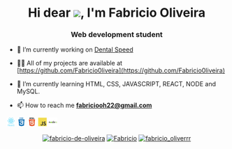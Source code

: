 <h1 align="center">Hi dear <img src="https://raw.githubusercontent.com/kaueMarques/kaueMarques/master/hi.gif" width="30px">, I'm Fabricio Oliveira</h1>
<h3 align="center">Web development student</h3>

- 🔭 I’m currently working on [Dental Speed](https://www.dentalspeed.com/)

- 👨‍💻 All of my projects are available at [https://github.com/Fabricio0liveira](https://github.com/Fabricio0liveira)

- 🌱 I’m currently learning HTML, CSS, JAVASCRIPT, REACT, NODE and MySQL.

- 📫 How to reach me **fabriciooh22@gmail.com**

<p align="left">
<img src="https://raw.githubusercontent.com/devicons/devicon/master/icons/react/react-original-wordmark.svg" alt="react" width="20" height="20"/>
<img src="https://raw.githubusercontent.com/devicons/devicon/master/icons/css3/css3-plain-wordmark.svg" alt="css3"  width="20" height="20"/>
<img src="https://raw.githubusercontent.com/devicons/devicon/master/icons/html5/html5-original-wordmark.svg" alt="html5"  width="20" height="20"/>
<img src="https://raw.githubusercontent.com/devicons/devicon/master/icons/javascript/javascript-original.svg" alt="javascript" width="20" height="20"/>
<img src="https://raw.githubusercontent.com/devicons/devicon/master/icons/nodejs/nodejs-original-wordmark.svg" alt="nodejs" width="20" height="20"/></p><p align="center">
  
<p align="center">
<a href="https://www.linkedin.com/in/fabricio-de-oliveira-707147200/" target="blank"><img align="center" src="https://cdn.jsdelivr.net/npm/simple-icons@3.0.1/icons/linkedin.svg" alt="fabricio-de-oliveira" height="20" width="20" /></a>
<a href="https://www.facebook.com/fabricio.oliveira.7921" target="blank"><img align="center" src="https://cdn.jsdelivr.net/npm/simple-icons@3.0.1/icons/facebook.svg" alt="Fabricio" height="20" width="20" /></a>
<a href="https://www.instagram.com/fabricio_oliverrr/" target="blank"><img align="center" src="https://cdn.jsdelivr.net/npm/simple-icons@3.0.1/icons/instagram.svg" alt="fabricio_oliverrr" height="20" width="20" /></a>
</p>
